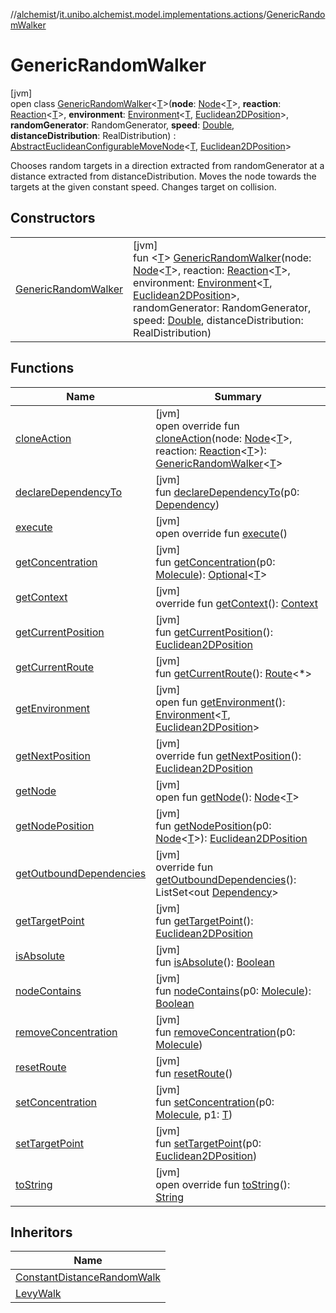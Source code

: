 //[alchemist](../../../index.md)/[it.unibo.alchemist.model.implementations.actions](../index.md)/[GenericRandomWalker](index.md)

# GenericRandomWalker

[jvm]\
open class [GenericRandomWalker](index.md)<[T](index.md)>(**node**: [Node](../../it.unibo.alchemist.model.interfaces/-node/index.md)<[T](index.md)>, **reaction**: [Reaction](../../it.unibo.alchemist.model.interfaces/-reaction/index.md)<[T](index.md)>, **environment**: [Environment](../../it.unibo.alchemist.model.interfaces/-environment/index.md)<[T](index.md), [Euclidean2DPosition](../../it.unibo.alchemist.model.implementations.positions/-euclidean2-d-position/index.md)>, **randomGenerator**: RandomGenerator, **speed**: [Double](https://kotlinlang.org/api/latest/jvm/stdlib/kotlin/-double/index.html), **distanceDistribution**: RealDistribution) : [AbstractEuclideanConfigurableMoveNode](../-abstract-euclidean-configurable-move-node/index.md)<[T](index.md), [Euclidean2DPosition](../../it.unibo.alchemist.model.implementations.positions/-euclidean2-d-position/index.md)> 

Chooses random targets in a direction extracted from randomGenerator at a distance extracted from distanceDistribution. Moves the node towards the targets at the given constant speed. Changes target on collision.

## Constructors

| | |
|---|---|
| [GenericRandomWalker](-generic-random-walker.md) | [jvm]<br>fun <[T](index.md)> [GenericRandomWalker](-generic-random-walker.md)(node: [Node](../../it.unibo.alchemist.model.interfaces/-node/index.md)<[T](index.md)>, reaction: [Reaction](../../it.unibo.alchemist.model.interfaces/-reaction/index.md)<[T](index.md)>, environment: [Environment](../../it.unibo.alchemist.model.interfaces/-environment/index.md)<[T](index.md), [Euclidean2DPosition](../../it.unibo.alchemist.model.implementations.positions/-euclidean2-d-position/index.md)>, randomGenerator: RandomGenerator, speed: [Double](https://kotlinlang.org/api/latest/jvm/stdlib/kotlin/-double/index.html), distanceDistribution: RealDistribution) |

## Functions

| Name | Summary |
|---|---|
| [cloneAction](clone-action.md) | [jvm]<br>open override fun [cloneAction](clone-action.md)(node: [Node](../../it.unibo.alchemist.model.interfaces/-node/index.md)<[T](index.md)>, reaction: [Reaction](../../it.unibo.alchemist.model.interfaces/-reaction/index.md)<[T](index.md)>): [GenericRandomWalker](index.md)<[T](index.md)> |
| [declareDependencyTo](../-camera-see/index.md#1970369254%2FFunctions%2F-267951372) | [jvm]<br>fun [declareDependencyTo](../-camera-see/index.md#1970369254%2FFunctions%2F-267951372)(p0: [Dependency](../../it.unibo.alchemist.model.interfaces/-dependency/index.md)) |
| [execute](../-abstract-move-node/execute.md) | [jvm]<br>open override fun [execute](../-abstract-move-node/execute.md)() |
| [getConcentration](../-camera-see/index.md#-1328510210%2FFunctions%2F-267951372) | [jvm]<br>fun [getConcentration](../-camera-see/index.md#-1328510210%2FFunctions%2F-267951372)(p0: [Molecule](../../it.unibo.alchemist.model.interfaces/-molecule/index.md)): [Optional](https://docs.oracle.com/javase/8/docs/api/java/util/Optional.html)<[T](index.md)> |
| [getContext](../-abstract-move-node/get-context.md) | [jvm]<br>override fun [getContext](../-abstract-move-node/get-context.md)(): [Context](../../it.unibo.alchemist.model.interfaces/-context/index.md) |
| [getCurrentPosition](../-levy-walk/index.md#1706811851%2FFunctions%2F-267951372) | [jvm]<br>fun [getCurrentPosition](../-levy-walk/index.md#1706811851%2FFunctions%2F-267951372)(): [Euclidean2DPosition](../../it.unibo.alchemist.model.implementations.positions/-euclidean2-d-position/index.md) |
| [getCurrentRoute](../-levy-walk/index.md#-1147505500%2FFunctions%2F-267951372) | [jvm]<br>fun [getCurrentRoute](../-levy-walk/index.md#-1147505500%2FFunctions%2F-267951372)(): [Route](../../it.unibo.alchemist.model.interfaces/-route/index.md)<*> |
| [getEnvironment](../-levy-walk/index.md#-391547238%2FFunctions%2F-267951372) | [jvm]<br>open fun [getEnvironment](../-levy-walk/index.md#-391547238%2FFunctions%2F-267951372)(): [Environment](../../it.unibo.alchemist.model.interfaces/-environment/index.md)<[T](index.md), [Euclidean2DPosition](../../it.unibo.alchemist.model.implementations.positions/-euclidean2-d-position/index.md)> |
| [getNextPosition](../-abstract-configurable-move-node/get-next-position.md) | [jvm]<br>override fun [getNextPosition](../-abstract-configurable-move-node/get-next-position.md)(): [Euclidean2DPosition](../../it.unibo.alchemist.model.implementations.positions/-euclidean2-d-position/index.md) |
| [getNode](../-camera-see/index.md#-1981508984%2FFunctions%2F-267951372) | [jvm]<br>open fun [getNode](../-camera-see/index.md#-1981508984%2FFunctions%2F-267951372)(): [Node](../../it.unibo.alchemist.model.interfaces/-node/index.md)<[T](index.md)> |
| [getNodePosition](../-levy-walk/index.md#1299827309%2FFunctions%2F-267951372) | [jvm]<br>fun [getNodePosition](../-levy-walk/index.md#1299827309%2FFunctions%2F-267951372)(p0: [Node](../../it.unibo.alchemist.model.interfaces/-node/index.md)<[T](index.md)>): [Euclidean2DPosition](../../it.unibo.alchemist.model.implementations.positions/-euclidean2-d-position/index.md) |
| [getOutboundDependencies](../-abstract-action/get-outbound-dependencies.md) | [jvm]<br>override fun [getOutboundDependencies](../-abstract-action/get-outbound-dependencies.md)(): ListSet<out [Dependency](../../it.unibo.alchemist.model.interfaces/-dependency/index.md)> |
| [getTargetPoint](../-levy-walk/index.md#-1130383353%2FFunctions%2F-267951372) | [jvm]<br>fun [getTargetPoint](../-levy-walk/index.md#-1130383353%2FFunctions%2F-267951372)(): [Euclidean2DPosition](../../it.unibo.alchemist.model.implementations.positions/-euclidean2-d-position/index.md) |
| [isAbsolute](../-levy-walk/index.md#9650230%2FFunctions%2F-267951372) | [jvm]<br>fun [isAbsolute](../-levy-walk/index.md#9650230%2FFunctions%2F-267951372)(): [Boolean](https://kotlinlang.org/api/latest/jvm/stdlib/kotlin/-boolean/index.html) |
| [nodeContains](../-camera-see/index.md#1662898740%2FFunctions%2F-267951372) | [jvm]<br>fun [nodeContains](../-camera-see/index.md#1662898740%2FFunctions%2F-267951372)(p0: [Molecule](../../it.unibo.alchemist.model.interfaces/-molecule/index.md)): [Boolean](https://kotlinlang.org/api/latest/jvm/stdlib/kotlin/-boolean/index.html) |
| [removeConcentration](../-camera-see/index.md#-151459758%2FFunctions%2F-267951372) | [jvm]<br>fun [removeConcentration](../-camera-see/index.md#-151459758%2FFunctions%2F-267951372)(p0: [Molecule](../../it.unibo.alchemist.model.interfaces/-molecule/index.md)) |
| [resetRoute](../-levy-walk/index.md#1541249462%2FFunctions%2F-267951372) | [jvm]<br>fun [resetRoute](../-levy-walk/index.md#1541249462%2FFunctions%2F-267951372)() |
| [setConcentration](../-toggle-molecule-randomly/index.md#-330064727%2FFunctions%2F-267951372) | [jvm]<br>fun [setConcentration](../-toggle-molecule-randomly/index.md#-330064727%2FFunctions%2F-267951372)(p0: [Molecule](../../it.unibo.alchemist.model.interfaces/-molecule/index.md), p1: [T](index.md)) |
| [setTargetPoint](../-levy-walk/index.md#1485592096%2FFunctions%2F-267951372) | [jvm]<br>fun [setTargetPoint](../-levy-walk/index.md#1485592096%2FFunctions%2F-267951372)(p0: [Euclidean2DPosition](../../it.unibo.alchemist.model.implementations.positions/-euclidean2-d-position/index.md)) |
| [toString](../-abstract-action/to-string.md) | [jvm]<br>open override fun [toString](../-abstract-action/to-string.md)(): [String](https://kotlinlang.org/api/latest/jvm/stdlib/kotlin/-string/index.html) |

## Inheritors

| Name |
|---|
| [ConstantDistanceRandomWalk](../-constant-distance-random-walk/index.md) |
| [LevyWalk](../-levy-walk/index.md) |
